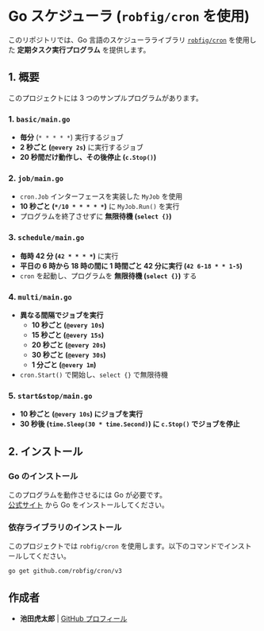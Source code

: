 # Go スケジューラ (`robfig/cron` を使用)

このリポジトリでは、Go 言語のスケジューラライブラリ [`robfig/cron`](https://github.com/robfig/cron) を使用した **定期タスク実行プログラム** を提供します。

## **1. 概要**

このプロジェクトには 3 つのサンプルプログラムがあります。

### **1. `basic/main.go`**

- **毎分** (`* * * * *`) 実行するジョブ
- **2 秒ごと (`@every 2s`)** に実行するジョブ
- **20 秒間だけ動作し、その後停止 (`c.Stop()`)**

### **2. `job/main.go`**

- `cron.Job` インターフェースを実装した `MyJob` を使用
- **10 秒ごと (`*/10 * * * * *`)** に `MyJob.Run()` を実行
- プログラムを終了させずに **無限待機 (`select {}`)**

### **3. `schedule/main.go`**

- **毎時 42 分 (`42 * * * *`)** に実行
- **平日の 6 時から 18 時の間に 1 時間ごと 42 分に実行 (`42 6-18 * * 1-5`)**
- `cron` を起動し、プログラムを **無限待機 (`select {}`)** する

### **4. `multi/main.go`**

- **異なる間隔でジョブを実行**
  - **10 秒ごと (`@every 10s`)**
  - **15 秒ごと (`@every 15s`)**
  - **20 秒ごと (`@every 20s`)**
  - **30 秒ごと (`@every 30s`)**
  - **1 分ごと (`@every 1m`)**
- `cron.Start()` で開始し、`select {}` で無限待機

### **5. `start&stop/main.go`**

- **10 秒ごと (`@every 10s`) にジョブを実行**
- **30 秒後 (`time.Sleep(30 * time.Second)`) に `c.Stop()` でジョブを停止**

## **2. インストール**

### **Go のインストール**

このプログラムを動作させるには Go が必要です。  
[公式サイト](https://go.dev/doc/install) から Go をインストールしてください。

### **依存ライブラリのインストール**

このプロジェクトでは `robfig/cron` を使用します。以下のコマンドでインストールしてください。

```sh
go get github.com/robfig/cron/v3
```

## 作成者

- **池田虎太郎** | [GitHub プロフィール](https://github.com/kotaroikeda-apl-dev)
